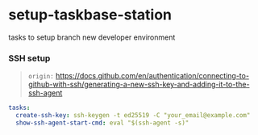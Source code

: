# setup-taskbase-station
tasks to setup branch new developer environment



### SSH setup

> `origin:` https://docs.github.com/en/authentication/connecting-to-github-with-ssh/generating-a-new-ssh-key-and-adding-it-to-the-ssh-agent

```yaml
tasks:
  create-ssh-key: ssh-keygen -t ed25519 -C "your_email@example.com"
  show-ssh-agent-start-cmd: eval "$(ssh-agent -s)"
  
